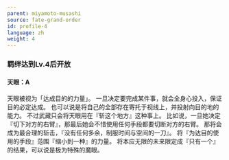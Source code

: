 ```yaml
---
parent: miyamoto-musashi
source: fate-grand-order
id: profile-4
language: zh
weight: 4
---
```


### 羁绊达到Lv.4后开放

#### 天眼：A

天眼被视为「达成目的的力量」。
一旦决定要完成某件事，就会全身心投入，保证目的必定达成。
也可以说是将自己的全部存在寄托于视线上，并投射向目的地的能力。
不过武藏只会将天眼用在『斩这个地方』这种事上。
比如说，一旦她决定『切下对方的右臂』，那最后她会不惜使用任何手段都要切断对方的右臂。
那将会成为最合理的斩击，『没有任何多余，制服时间与空间的一刀』。
将『为达目的使用的手段』范围『缩小到一种』的力量。
将本应无限的未来限定成『只有一个』的结果，可以说是极为特殊的魔眼。
